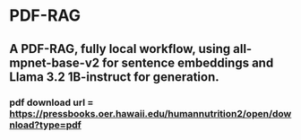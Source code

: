 # PDF-RAG

## A PDF-RAG, fully local workflow, using all-mpnet-base-v2 for sentence embeddings and Llama 3.2 1B-instruct for generation.

### pdf download url = https://pressbooks.oer.hawaii.edu/humannutrition2/open/download?type=pdf
